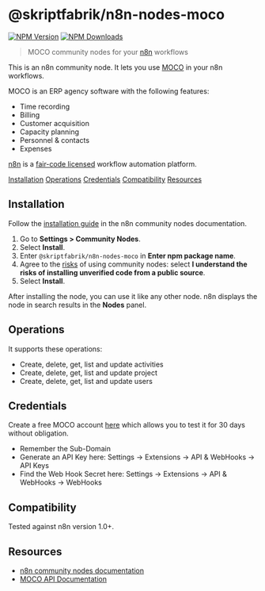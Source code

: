 # @skriptfabrik/n8n-nodes-moco

[![NPM Version](https://img.shields.io/npm/v/@skriptfabrik/n8n-nodes-moco)](https://www.npmjs.com/package/@skriptfabrik/n8n-nodes-moco)
[![NPM Downloads](https://img.shields.io/npm/dt/@skriptfabrik/n8n-nodes-moco)](https://www.npmjs.com/package/@skriptfabrik/n8n-nodes-moco)

> MOCO community nodes for your [n8n](https://n8n.io/) workflows

This is an n8n community node. It lets you use [MOCO](https://www.mocoapp.com/) in your n8n workflows.

MOCO is an ERP agency software with the following features:

- Time recording
- Billing
- Customer acquisition
- Capacity planning
- Personnel & contacts
- Expenses

[n8n](https://n8n.io/) is a [fair-code licensed](https://docs.n8n.io/reference/license/) workflow automation platform.

[Installation](#installation)
[Operations](#operations)
[Credentials](#credentials)
[Compatibility](#compatibility)
[Resources](#resources)

## Installation

Follow the [installation guide](https://docs.n8n.io/integrations/community-nodes/installation/) in the n8n community
nodes documentation.

1. Go to **Settings > Community Nodes**.
2. Select **Install**.
3. Enter `@skriptfabrik/n8n-nodes-moco` in **Enter npm package name**.
4. Agree to the [risks](https://docs.n8n.io/integrations/community-nodes/risks/) of using community nodes: select
   **I understand the risks of installing unverified code from a public source**.
5. Select **Install**.

After installing the node, you can use it like any other node. n8n displays the node in search results in the **Nodes** panel.

## Operations

It supports these operations:

- Create, delete, get, list and update activities
- Create, delete, get, list and update project
- Create, delete, get, list and update users

## Credentials

Create a free MOCO account [here](https://www.mocoapp.com/anmeldung/start) which allows you to test it for 30 days
without obligation.

- Remember the Sub-Domain
- Generate an API Key here: Settings -> Extensions -> API & WebHooks -> API Keys
- Find the Web Hook Secret here: Settings -> Extensions -> API & WebHooks -> WebHooks

## Compatibility

Tested against n8n version 1.0+.

## Resources

- [n8n community nodes documentation](https://docs.n8n.io/integrations/community-nodes/)
- [MOCO API Documentation](https://hundertzehn.github.io/mocoapp-api-docs/)
